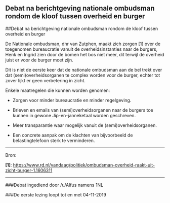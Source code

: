 ## Debat na berichtgeving nationale ombudsman rondom de kloof tussen overheid en burger 
 
##Debat na berichtgeving nationale ombudsman rondom de kloof tussen overheid en burger

De Nationale ombudsman, dhr van Zutphen, maakt zich zorgen [1] over de toegenomen bureaucratie vanuit de overheidsinstanties naar de burgers, Henk en Ingrid zien door de bomen het bos niet meer, dit terwijl de overheid juist er voor de burger moet zijn.

Dit is niet de eerste keer dat de nationale ombudsman aan de bel trekt over dat (semi)overheidsorganen te complex worden voor de burger, echter tot zover lijkt er geen verbetering in zicht.

Enkele maatregelen die kunnen worden genomen:

* Zorgen voor minder bureaucratie en minder regelgeving.

* Brieven en emails van (semi)overheidsorganen naar de burgers toe kunnen in gewone Jip-en-janneketaal worden geschreven.

* Meer transparantie waar mogelijk vanuit de (semi)overheidsorganen.

* Een concrete aanpak om de klachten van bijvoorbeeld de belastingtelefoon sterk te verminderen.

---

Bron:

**[1]**: https://www.rd.nl/vandaag/politiek/ombudsman-overheid-raakt-uit-zicht-burger-1.1606311

---

###Debat ingediend door /u/Alfus namens 1NL

###De eerste lezing loopt tot en met 04-11-2019